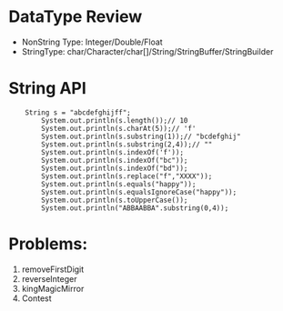# DataType Review
- NonString Type: Integer/Double/Float
- StringType: char/Character/char[]/String/StringBuffer/StringBuilder
# String API
```
    String s = "abcdefghijff";
		System.out.println(s.length());// 10
		System.out.println(s.charAt(5));// 'f'
		System.out.println(s.substring(1));// "bcdefghij"
		System.out.println(s.substring(2,4));// ""
		System.out.println(s.indexOf('f'));
		System.out.println(s.indexOf("bc"));
		System.out.println(s.indexOf("bd"));
		System.out.println(s.replace("f","XXXX"));
		System.out.println(s.equals("happy"));
		System.out.println(s.equalsIgnoreCase("happy"));
		System.out.println(s.toUpperCase());
		System.out.println("ABBAABBA".substring(0,4));
```

# Problems:
1. removeFirstDigit
2. reverseInteger
3. kingMagicMirror
4. Contest
